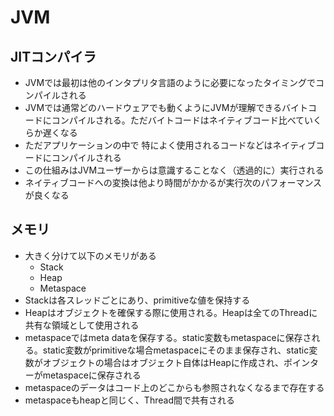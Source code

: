 # JVM

## JITコンパイラ
- JVMでは最初は他のインタプリタ言語のように必要になったタイミングでコンパイルされる
- JVMでは通常どのハードウェアでも動くようにJVMが理解できるバイトコードにコンパイルされる。ただバイトコードはネイティブコード比べていくらか遅くなる
- ただアプリケーションの中で
特によく使用されるコードなどはネイティブコードにコンパイルされる
- この仕組みはJVMユーザーからは意識することなく（透過的に）実行される
- ネイティブコードへの変換は他より時間がかかるが実行次のパフォーマンスが良くなる

## メモリ
- 大きく分けて以下のメモリがある
	- Stack
	- Heap
	- Metaspace
- Stackは各スレッドごとにあり、primitiveな値を保持する
- Heapはオブジェクトを確保する際に使用される。Heapは全てのThreadに共有な領域として使用される
- metaspaceではmeta dataを保存する。static変数もmetaspaceに保存される。static変数がprimitiveな場合metaspaceにそのまま保存され、static変数がオブジェクトの場合はオブジェクト自体はHeapに作成され、ポインターがmetaspaceに保存される
- metaspaceのデータはコード上のどこからも参照されなくなるまで存在する
- metaspaceもheapと同じく、Thread間で共有される
